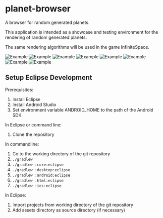 # planet-browser

A browser for random generated planets.

This application is intended as a showcase and testing environment for the rendering of random generated planets.

The same rendering algorithms will be used in the game InfiniteSpace.

![Example](core/docu/images/Earth1.png "Example") 
![Example](core/docu/images/Earth2.png "Example") 
![Example](core/docu/images/Earth3.png "Example") 
![Example](core/docu/images/Earth4.png "Example") 
![Example](core/docu/images/Lava1.png "Example") 
![Example](core/docu/images/Lava2.png "Example") 
![Example](core/docu/images/Lava3.png "Example") 
![Example](core/docu/images/Moon1.png "Example") 

## Setup Eclipse Development

Prerequisites:
1. Install Eclipse
2. Install Android Studio
3. Set environment variable ANDROID_HOME to the path of the Android SDK

In Eclipse or command line: 
1. Clone the repository

In commandline:
1. Go to the working directory of the git repository
2. `./gradlew`
3. `./gradlew :core:eclipse`
4. `./gradlew :desktop:eclipse`
5. `./gradlew :android:eclipse`
6. `./gradlew :html:eclipse`
7. `./gradlew :ios:eclipse`

In Eclipse:
1. Import projects from working directory of the git repository
2. Add assets directory as source directory (if necessary)